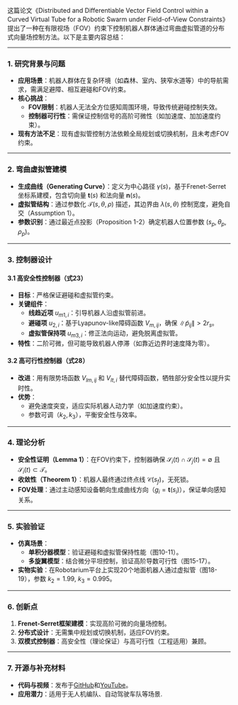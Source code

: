 这篇论文《Distributed and Differentiable Vector Field Control within a Curved Virtual Tube for a Robotic Swarm under Field-of-View Constraints》提出了一种在有限视场（FOV）约束下控制机器人群体通过弯曲虚拟管道的分布式向量场控制方法。以下是主要内容总结：

---

### **1. 研究背景与问题**
- **应用场景**：机器人群体在复杂环境（如森林、室内、狭窄水道等）中的导航需求，需满足避障、相互避碰和FOV约束。
- **核心挑战**：
  - **FOV限制**：机器人无法全方位感知周围环境，导致传统避碰控制失效。
  - **控制器可行性**：需保证控制信号的高阶可微性（如加速度、加加速度约束）。
- **现有方法不足**：现有虚拟管控制方法依赖全局规划或切换机制，且未考虑FOV约束。

---

### **2. 弯曲虚拟管建模**
- **生成曲线（Generating Curve）**：定义为中心路径 $\gamma(s)$，基于Frenet-Serret坐标系建模，包含切向量 $\mathbf{t}(s)$ 和法向量 $\mathbf{n}(s)$。
- **虚拟管结构**：通过参数化 $\mathcal{T}(s,\theta,\rho)$ 描述，其边界由 $\lambda(s,\theta)$ 控制宽度，避免自交（Assumption 1）。
- **参数识别**：通过最近点投影（Proposition 1-2）确定机器人位置参数 $(s_p, \theta_p, \rho_p)$。



---

### **3. 控制器设计**
#### **3.1 高安全性控制器（式23）**
- **目标**：严格保证避碰和虚拟管约束。
- **关键组件**：
  - **线趋近项** $u_{m1,i}$：引导机器人沿虚拟管前进。
  - **避碰项** $u_{2,i}$：基于Lyapunov-like障碍函数 $V_{m,ij}$，确保 $\|\tilde{p}_{ij}\| > 2r_s$。
  - **虚拟管保持项** $u_{m3,i}$：修正法向运动，避免脱离虚拟管。
- **特性**：二阶可微，但可能导致机器人停滞（如靠近边界时速度降为零）。

#### **3.2 高可行性控制器（式28）**
- **改进**：用有限势场函数 $V_{lm,ij}$ 和 $V_{lt,i}$ 替代障碍函数，牺牲部分安全性以提升实时性。
- **优势**：
  - 避免速度突变，适应实际机器人动力学（如加速度约束）。
  - 参数可调（$k_2, k_3$），平衡安全性与效率。



---

### **4. 理论分析**
- **安全性证明（Lemma 1）**：在FOV约束下，控制器确保 $\mathcal{S}_i(t) \cap \mathcal{S}_j(t) = \emptyset$ 且 $\mathcal{S}_i(t) \subset \mathcal{T}$。
- **收敛性（Theorem 1）**：机器人最终通过终点线 $\mathcal{C}(s_f)$，无死锁。
- **FOV处理**：通过主动感知设备朝向生成曲线方向（$g_i = \mathbf{t}(s_i)$），保证单向感知关系。

---

### **5. 实验验证**
- **仿真场景**：
  - **单积分器模型**：验证避碰和虚拟管保持性能（图10-11）。
  - **多旋翼模型**：结合微分平坦控制，验证高阶导数可行性（图15-17）。
- **实物实验**：在Robotarium平台上实现20个地面机器人通过虚拟管（图18-19），参数 $k_2=1.99$, $k_3=0.995$。



---

### **6. 创新点**
1. **Frenet-Serret框架建模**：实现高阶可微的向量场控制。
2. **分布式设计**：无需集中规划或切换机制，适应FOV约束。
3. **双模式控制器**：高安全性（理论保证）与高可行性（工程适用）兼顾。

---

### **7. 开源与补充材料**
- **代码与视频**：发布于[GitHub](https://github.com/RflyBUAA/CurveVirtualTubeFOV)和[YouTube](https://youtu.be/A9GEj7kdrB0)。
- **应用潜力**：适用于无人机编队、自动驾驶车队等场景.